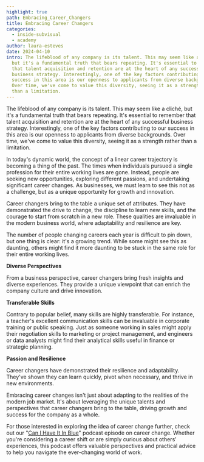 ```yaml
---
highlight: true
path: Embracing_Career_Changers
title: Embracing Career Changers
categories:
  - inside-subvisual
  - academy
author: laura-esteves
date: 2024-04-10
intro: The lifeblood of any company is its talent. This may seem like a cliché,
  but it's a fundamental truth that bears repeating. It's essential to remember
  that talent acquisition and retention are at the heart of any successful
  business strategy. Interestingly, one of the key factors contributing to our
  success in this area is our openness to applicants from diverse backgrounds.
  Over time, we've come to value this diversity, seeing it as a strength rather
  than a limitation.
---
```

The lifeblood of any company is its talent. This may seem like a cliché, but it's a fundamental truth that bears repeating. It's essential to remember that talent acquisition and retention are at the heart of any successful business strategy. Interestingly, one of the key factors contributing to our success in this area is our openness to applicants from diverse backgrounds. Over time, we've come to value this diversity, seeing it as a strength rather than a limitation.

In today's dynamic world, the concept of a linear career trajectory is becoming a thing of the past. The times when individuals pursued a single profession for their entire working lives are gone. Instead, people are seeking new opportunities, exploring different passions, and undertaking significant career changes. As businesses, we must learn to see this not as a challenge, but as a unique opportunity for growth and innovation.

Career changers bring to the table a unique set of attributes. They have demonstrated the drive to change, the discipline to learn new skills, and the courage to start from scratch in a new role. These qualities are invaluable in the modern business world, where adaptability and resilience are key.

The number of people changing careers each year is difficult to pin down, but one thing is clear: it's a growing trend. While some might see this as daunting, others might find it more daunting to be stuck in the same role for their entire working lives.

**Diverse Perspectives**

From a business perspective, career changers bring fresh insights and diverse experiences. They provide a unique viewpoint that can enrich the company culture and drive innovation.

**Transferable Skills**

Contrary to popular belief, many skills are highly transferable. For instance, a teacher's excellent communication skills can be invaluable in corporate training or public speaking. Just as someone working in sales might apply their negotiation skills to marketing or project management, and engineers or data analysts might find their analytical skills useful in finance or strategic planning.

**Passion and Resilience**

Career changers have demonstrated their resilience and adaptability. They've shown they can learn quickly, pivot when necessary, and thrive in new environments.

Embracing career changes isn't just about adapting to the realities of the modern job market. It's about leveraging the unique talents and perspectives that career changers bring to the table, driving growth and success for the company as a whole.

For those interested in exploring the idea of career change further, check out our "[Can I Have It In Blue](https://open.spotify.com/show/5eRdUTzi9qerFeVWI1hv0n?si=f18c368efbe04b81)" podcast episode on career change. Whether you're considering a career shift or are simply curious about others' experiences, this podcast offers valuable perspectives and practical advice to help you navigate the ever-changing world of work.

<!-- notionvc: a8eb032c-3107-4a97-a751-9f1099f77543 -->